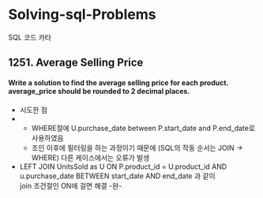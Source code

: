 # Solving-sql-Problems

SQL  코드 카타


## 1251. Average Selling Price

#### Write a solution to find the average selling price for each product. average_price should be rounded to 2 decimal places.

-  시도한 점
-  - WHERE절에 U.purchase_date between P.start_date and P.end_date로 사용하였음
   -  조인 이후에 필터링을 하는 과정이기 때문에 (SQL의 작동 순서는 JOIN -> WHERE) 다른 케이스에서는 오류가 발생
 -  LEFT JOIN     UnitsSold as U ON P.product_id = U.product_id AND u.purchase_date BETWEEN start_date AND end_date 과 같이 \
join 조건절인 ON에 걸면 해결 -완-
